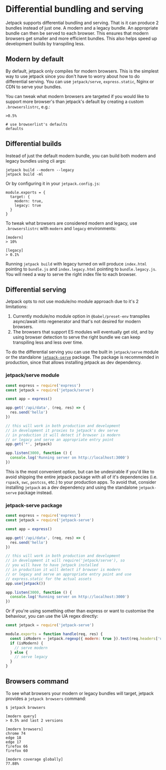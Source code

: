 # Differential bundling and serving

Jetpack supports differential bundling and serving. That is it can produce 2 bundles instead of just one. A modern and a legacy bundle. An appropriate bundle can then be served to each browser. This ensures that modern browsers get smaller and more efficient bundles. This also helps speed up development builds by transpiling less.

## Modern by default

By default, jetpack only compiles for modern browsers. This is the simplest way to use jetpack since you don't have to worry about how to do differential serving. You can use `jetpack/serve`, `express.static`, Nginx or CDN to serve your bundles.

You can tweak what modern browsers are targeted if you would like to support more browser's than jetpack's default by creating a custom `.browserslistrc`, e.g.:

```
>0.5%
```

```
# use browserlist's defaults
defaults
```

## Differential builds

Instead of just the default modern bundle, you can build both modern and legacy bundles using cli args:

```
jetpack build --modern --legacy
jetpack build -ml
```

Or by configuring it in your `jetpack.config.js`:

```
module.exports = {
  target: {
    modern: true,
    legacy: true
  }
}
```

To tweak what browsers are considered modern and legacy, use `.browserslistrc` with `modern` and `legacy` environments:

```
[modern]
> 10%

[legacy]
> 0.1%
```

Running `jetpack build` with legacy turned on will produce `index.html` pointing to `bundle.js` and `index.legacy.html` pointing to `bundle.legacy.js`. You will need a way to serve the right index file to each browser.

## Differential serving

Jetpack opts to not use module/no module approach due to it's 2 limitations:

1. Currently module/no module option in `@babel/preset-env` transpiles async/await into regenerator and that's not desired for modern browsers.
2. The browsers that support ES modules will eventually get old, and by using browser detection to serve the right bundle we can keep transpiling less and less over time.

To do the differential serving you can use the built in `jetpack/serve` module or the standalone [`jetpack-serve`](https://github.com/KidkArolis/jetpack-serve) package. The package is recommended in production, since that allows installing jetpack as dev dependency.

### jetpack/serve module

```js
const express = require('express')
const jetpack = require('jetpack/serve')

const app = express()

app.get('/api/data', (req, res) => {
  res.send('hello')
})

// this will work in both production and development
// in development it proxies to jetpack's dev serve
// in production it will detect if browser is modern
// or legacy and serve an appropriate entry point
app.get('*', jetpack)

app.listen(3000, function () {
  console.log('Running server on http://localhost:3000')
})
```

This is the most convenient option, but can be undesirable if you'd like to avoid shipping the entire jetpack package with all of it's dependencies (i.e. `rspack`, `swc`, `postcss`, etc.) to your production apps. To avoid that, consider installing `jetpack` as a dev dependency and using the standalone `jetpack-serve` package instead.

### jetpack-serve package

```js
const express = require('express')
const jetpack = require('jetpack-serve')

const app = express()

app.get('/api/data', (req, res) => {
  res.send('hello')
})

// this will work in both production and development
// in development it will require('jetpack/serve'), so
// you will have to have jetpack installed
// in production it will detect if browser is modern
// or legacy and serve an appropriate entry point and use
// express.static for the actual assets
app.use(jetpack())

app.listen(3000, function () {
  console.log('Running server on http://localhost:3000')
})
```

Or if you're using something other than express or want to customise the behaviour, you can use the UA regex directly:

```js
const jetpack = require('jetpack-serve')

module.exports = function handle(req, res) {
  const isModern = jetpack.regexp({ modern: true }).test(req.headers['user-agent'])
  if (isModern) {
    // serve modern
  } else {
    // serve legacy
  }
}
```

## Browsers command

To see what browsers your modern or legacy bundles will target, jetpack provides a `jetpack browsers` command:

```
$ jetpack browsers

[modern query]
> 0.5% and last 2 versions

[modern browsers]
chrome 74
edge 18
edge 17
firefox 66
firefox 60

[modern coverage globally]
77.88%
```
